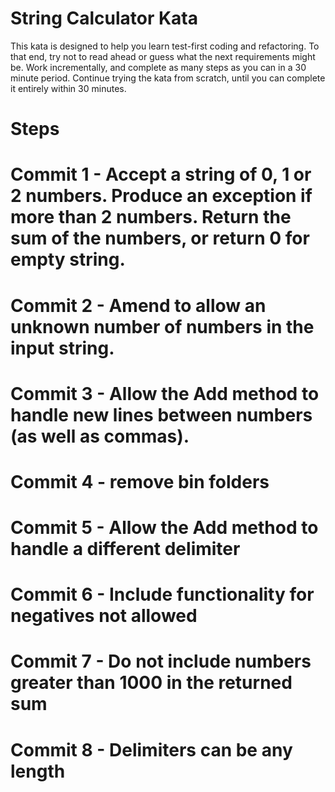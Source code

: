 
# String Calculator Kata

This kata is designed to help you learn test-first coding and refactoring. To that end, try not to read ahead or guess what the next requirements might be. Work incrementally, and complete as many steps as you can in a 30 minute period. Continue trying the kata from scratch, until you can complete it entirely within 30 minutes.

# Steps

# Commit 1 - Accept a string of 0, 1 or 2 numbers. Produce an exception if more than 2 numbers. Return the sum of the numbers, or return 0 for empty string.

# Commit 2 - Amend to allow an unknown number of numbers in the input string.

# Commit 3 - Allow the Add method to handle new lines between numbers (as well as commas).

# Commit 4 - remove bin folders

# Commit 5 - Allow the Add method to handle a different delimiter

# Commit 6 - Include functionality for negatives not allowed

# Commit 7 - Do not include numbers greater than 1000 in the returned sum

# Commit 8 - Delimiters can be any length
